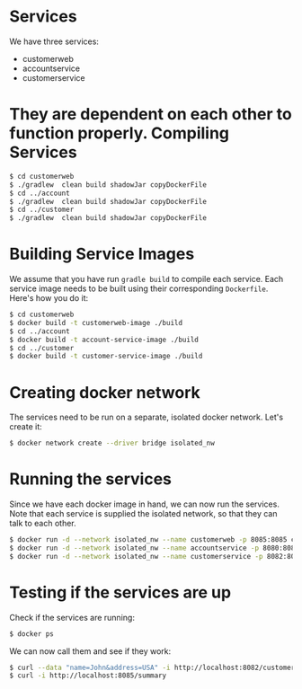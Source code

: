 Services
========

We have three services:
- customerweb
- accountservice
- customerservice

They are dependent on each other to function properly.
Compiling Services
=======================
```bash
$ cd customerweb
$ ./gradlew  clean build shadowJar copyDockerFile
$ cd ../account
$ ./gradlew  clean build shadowJar copyDockerFile
$ cd ../customer
$ ./gradlew  clean build shadowJar copyDockerFile
```


Building Service Images
=======================

We assume that you have run `gradle build` to compile each service. Each service image needs to be built using their corresponding `Dockerfile`. Here's how you do it:

```bash
$ cd customerweb
$ docker build -t customerweb-image ./build
$ cd ../account
$ docker build -t account-service-image ./build
$ cd ../customer
$ docker build -t customer-service-image ./build
```

Creating docker network
=======================

The services need to be run on a separate, isolated docker network. Let's create it:

```bash
$ docker network create --driver bridge isolated_nw
```

Running the services
====================

Since we have each docker image in hand, we can now run the services. Note that each service is supplied the isolated network, so that they can talk to each other.

```bash
$ docker run -d --network isolated_nw --name customerweb -p 8085:8085 customerweb-image
$ docker run -d --network isolated_nw --name accountservice -p 8080:8080 account-service-image
$ docker run -d --network isolated_nw --name customerservice -p 8082:8082 customer-service-image
```

Testing if the services are up
==============================


Check if the services are running:

```bash
$ docker ps
```

We can now call them and see if they work:

```bash
$ curl --data "name=John&address=USA" -i http://localhost:8082/customer
$ curl -i http://localhost:8085/summary
```
